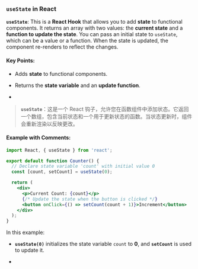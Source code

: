 ### `useState` in React

**`useState`**: This is a **React Hook** that allows you to add **state** to functional components. It returns an array with two values: the **current state** and a **function to update the state**. You can pass an initial state to `useState`, which can be a value or a function. When the state is updated, the component re-renders to reflect the changes.

<audio src="..\..\mp3\__`useState`___.mp3"></audio>

#### Key Points:
- Adds **state** to functional components.

- Returns the **state variable** and an **update function**.

- <audio src="..\..\mp3\- Adds __state_.mp3"></audio>

> **`useState`**：这是一个 React 钩子，允许您在函数组件中添加状态。它返回一个数组，包含当前状态和一个用于更新状态的函数。当状态更新时，组件会重新渲染以反映更改。
>
> <audio src="C:\Users\10691\Downloads\useState：这是一个 R.mp3"></audio>

#### Example with Comments:

<audio src="..\..\mp3\这段代码展示了如何使用 Rea (9).mp3"></audio>

```jsx
import React, { useState } from 'react';

export default function Counter() {
  // Declare state variable 'count' with initial value 0
  const [count, setCount] = useState(0);

  return (
    <div>
      <p>Current Count: {count}</p>
      {/* Update the state when the button is clicked */}
      <button onClick={() => setCount(count + 1)}>Increment</button>
    </div>
  );
}
```

In this example:
- **`useState(0)`** initializes the state variable `count` to **0**, and **`setCount`** is used to update it.

- <audio src="..\..\mp3\__`useState(0)`.mp3"></audio>